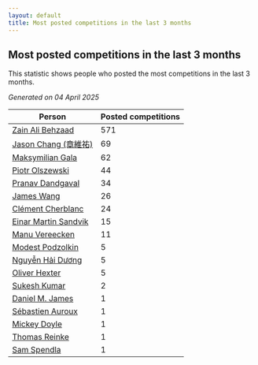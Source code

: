 ```yaml
---
layout: default
title: Most posted competitions in the last 3 months
---
```

## Most posted competitions in the last 3 months
This statistic shows people who posted the most competitions in the last 3 months.

*Generated on 04 April 2025*

| Person | Posted competitions |
| --- | --- |
| [Zain Ali Behzaad](https://www.worldcubeassociation.org/persons/2019BEHZ01) | 571 |
| [Jason Chang (章維祐)](https://www.worldcubeassociation.org/persons/2023CHAN15) | 69 |
| [Maksymilian Gala](https://www.worldcubeassociation.org/persons/2022GALA01) | 62 |
| [Piotr Olszewski](https://www.worldcubeassociation.org/persons/2013OLSZ02) | 44 |
| [Pranav Dandgaval](https://www.worldcubeassociation.org/persons/2017DAND01) | 34 |
| [James Wang](https://www.worldcubeassociation.org/persons/2015WANG87) | 26 |
| [Clément Cherblanc](https://www.worldcubeassociation.org/persons/2014CHER05) | 24 |
| [Einar Martin Sandvik](https://www.worldcubeassociation.org/persons/2018SAND22) | 15 |
| [Manu Vereecken](https://www.worldcubeassociation.org/persons/2010VERE01) | 11 |
| [Modest Podzolkin](https://www.worldcubeassociation.org/persons/2017PODZ01) | 5 |
| [Nguyễn Hải Dương](https://www.worldcubeassociation.org/persons/2018DUON07) | 5 |
| [Oliver Hexter](https://www.worldcubeassociation.org/persons/2022HEXT01) | 5 |
| [Sukesh Kumar](https://www.worldcubeassociation.org/persons/2017KUMA30) | 2 |
| [Daniel M. James](https://www.worldcubeassociation.org/persons/2012JAME04) | 1 |
| [Sébastien Auroux](https://www.worldcubeassociation.org/persons/2008AURO01) | 1 |
| [Mickey Doyle](https://www.worldcubeassociation.org/persons/2021DOYL02) | 1 |
| [Thomas Reinke](https://www.worldcubeassociation.org/persons/2018REIN04) | 1 |
| [Sam Spendla](https://www.worldcubeassociation.org/persons/2015SPEN01) | 1 |
